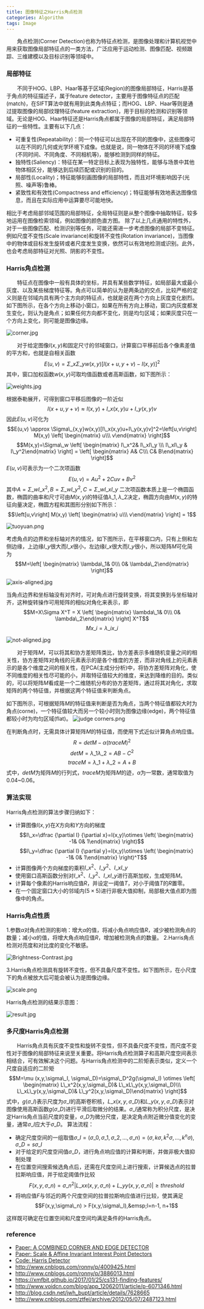```yaml
---
title: 图像特征之Harris角点检测
categories: Algorithm
tags: Image
---
```

&emsp;&emsp;角点检测(Corner Detection)也称为特征点检测，是图像处理和计算机视觉中用来获取图像局部特征点的一类方法，广泛应用于运动检测、图像匹配、视频跟踪、三维建模以及目标识别等领域中。
<!-- more -->

<!-- mathjax config similar to math.stackexchange -->
<script type="text/x-mathjax-config">
MathJax.Hub.Config({
    jax: ["input/TeX", "output/HTML-CSS"],
    tex2jax: {
        inlineMath: [ ['$', '$'] ],
        displayMath: [ ['$$', '$$']],
        processEscapes: true,
        skipTags: ['script', 'noscript', 'style', 'textarea', 'pre', 'code']
    },
    messageStyle: "none",
    "HTML-CSS": { preferredFont: "TeX", availableFonts: ["STIX","TeX"] }
});
</script>
<script type="text/javascript" src="http://cdn.mathjax.org/mathjax/latest/MathJax.js?config=TeX-AMS-MML_HTMLorMML"></script>

### 局部特征
&emsp;&emsp;不同于HOG、LBP、Haar等基于区域(Region)的图像局部特征，Harris是基于角点的特征描述子，属于feature detector，主要用于图像特征点的匹配(match)，在SIFT算法中就有用到此类角点特征；而HOG、LBP、Haar等则是通过提取图像的局部纹理特征(feature extraction)，用于目标的检测和识别等领域。无论是HOG、Haar特征还是Harris角点都属于图像的局部特征，满足局部特征的一些特性。主要有以下几点：
- 可重复性(Repeatability)：同一个特征可以出现在不同的图像中，这些图像可以在不同的几何或光学环境下成像。也就是说，同一物体在不同的环境下成像(不同时间、不同角度、不同相机等)，能够检测到同样的特征。
- 独特性(Saliency)：特征在某一特定目标上表现为独特性，能够与场景中其他物体相区分，能够达到后续匹配或识别的目的。
- 局部性(Locality)；特征能够刻画图像的局部特性，而且对环境影响因子(光照、噪声等)鲁棒。
- 紧致性和有效性(Compactness and efficiency)；特征能够有效地表达图像信息，而且在实际应用中运算要尽可能地快。  

相比于考虑局部邻域范围的局部特征，全局特征则是从整个图像中抽取特征，较多地运用在图像检索领域，例如图像的颜色直方图。
除了以上几点通用的特性外，对于一些图像匹配、检测识别等任务，可能还需进一步考虑图像的局部不变特征。例如尺度不变性(Scale invariance)和旋转不变性(Rotation invariance)，当图像中的物体或目标发生旋转或者尺度发生变换，依然可以有效地检测或识别。此外，也会考虑局部特征对光照、阴影的不变性。

### Harris角点检测
&emsp;&emsp;特征点在图像中一般有具体的坐标，并具有某些数学特征，如局部最大或最小灰度、以及某些梯度特征等。角点可以简单的认为是两条边的交点，比较严格的定义则是在邻域内具有两个主方向的特征点，也就是说在两个方向上灰度变化剧烈。如下图所示，在各个方向上移动小窗口，如果在所有方向上移动，窗口内灰度都发生变化，则认为是角点；如果任何方向都不变化，则是均匀区域；如果灰度只在一个方向上变化，则可能是图像边缘。

<img src="https://ooo.0o0.ooo/2017/06/28/5953a445031a0.jpg" alt="corner.jpg" />

&emsp;&emsp;对于给定图像$I(x,y)$和固定尺寸的邻域窗口，计算窗口平移前后各个像素差值的平方和，也就是自相关函数
$$E(u,v)=\Sigma\_x\Sigma\_yw(x,y)[I(x+u,y+v)-I(x,y)]^2$$
其中，窗口加权函数$w(x,y)$可取均值函数或者高斯函数，如下图所示：

<img src="https://ooo.0o0.ooo/2017/06/28/5953a7fa5a172.jpg" alt="weights.jpg" title="窗口加权函数" />

根据泰勒展开，可得到窗口平移后图像的一阶近似
$$I(x+u,y+v)\approx I(x,y)+I\_x(x,y)u+I\_y(x,y)v$$
因此$E(u, v)$可化为
$$E(u,v) \approx \Sigma\_{x,y}w(x,y)[I\_x(x,y)u+I\_y(x,y)v]^2=\left[u,v\right] M(x,y) \left[ \begin{matrix} u\\\ v\end{matrix} \right]$$
$$M(x,y)=\Sigma\_w \left[ \begin{matrix} I\_x^2& I\_xI\_y \\\ I\_xI\_y & I\_y^2\end{matrix} \right] = \left[ \begin{matrix} A& C\\\ C& B\end{matrix} \right]$$
$E(u,v)$可表示为一个二次项函数
$$E(u,v)=Au^2+2Cuv+Bv^2$$
其中$A=\Sigma\_w I\_x^2, B = \Sigma\_w I\_y^2, C=\Sigma\_w I\_x I\_y$
二次项函数本质上是一个椭圆函数，椭圆的曲率和尺寸可由$M(x,y)$的特征值$\lambda\_1,\lambda\_2$决定，椭圆方向由$M(x,y)$的特征向量决定，椭圆方程和其图形分别如下所示：
$$\left[u,v\right] M(x,y) \left[ \begin{matrix} u\\\ v\end{matrix} \right] = 1$$

<img src="https://ooo.0o0.ooo/2017/06/28/5953af7c8c289.png" alt="tuoyuan.png" />

考虑角点的边界和坐标轴对齐的情况，如下图所示，在平移窗口内，只有上侧和左侧边缘，上边缘$I\_y$很大而$I\_x$很小，左边缘$I\_x$很大而$I\_y$很小，所以矩阵$M$可化简为
$$M=\left[ \begin{matrix} \lambda\_1& 0\\\ 0& \lambda\_2\end{matrix} \right]$$

<img src="https://ooo.0o0.ooo/2017/06/28/5953b0d8c854c.jpg" alt="axis-aligned.jpg" />

当角点边界和坐标轴没有对齐时，可对角点进行旋转变换，将其变换到与坐标轴对齐，这种旋转操作可用矩阵的相似对角化来表示，即
$$M=X\Sigma X^T = X \left[ \begin{matrix} \lambda\_1& 0\\\ 0& \lambda\_2\end{matrix} \right] X^T$$
$$Mx\_i=\lambda\_i x\_i$$

<img src="https://ooo.0o0.ooo/2017/06/28/5953b0d8e3d2d.jpg" alt="not-aligned.jpg" />

&emsp;&emsp;对于矩阵$M$，可以将其和协方差矩阵类比，协方差表示多维随机变量之间的相关性，协方差矩阵对角线的元素表示的是各个维度的方差，而非对角线上的元素表示的是各个维度之间的相关性，在PCA(主成分分析)中，将协方差矩阵对角化，使不同维度的相关性尽可能的小，并取特征值较大的维度，来达到降维的目的。类似的，可以将矩阵$M$看成是一个二维随机分布的协方差矩阵，通过将其对角化，求取矩阵的两个特征值，并根据这两个特征值来判断角点。

如下图所示，可根据矩阵$M$的特征值来判断是否为角点，当两个特征值都较大时为角点(corne)，一个特征值较大而另一个较小时则为图像边缘(edge)，两个特征值都较小时为均匀区域(flat)。
<img src="https://ooo.0o0.ooo/2017/06/28/5953b3774c2f2.png" alt="judge corners.png" />

在判断角点时，无需具体计算矩阵$M$的特征值，而使用下式近似计算角点响应值。
$$R = detM-\alpha (traceM)^2$$
$$detM=\lambda\_1 \lambda\_2=AB-C^2$$
$$traceM=\lambda\_1 + \lambda\_2 = A+B$$
式中，$detM$为矩阵$M$的行列式，$traceM$为矩阵$M$的迹，$\alpha$为一常数，通常取值为0.04~0.06。

### 算法实现
Harris角点检测的算法步骤归纳如下：
- 计算图像$I(x,y)$在$X$方向和$Y$方向的梯度
$$I\_x=\dfrac {\partial I} {\partial x}=I(x,y)\otimes \left( \begin{matrix} -1& 0& 1\end{matrix} \right)$$
$$I\_y=\dfrac {\partial I} {\partial y}=I(x,y)\otimes \left( \begin{matrix} -1& 0& 1\end{matrix} \right)^T$$
- 计算图像两个方向梯度的乘积$I\_x^2、I\_y^2、I\_x I\_y$
- 使用窗口高斯函数分别对$I\_x^2、I\_y^2、I\_x I\_y$进行高斯加权，生成矩阵$M$。
- 计算每个像素的Harris响应值$R$，并设定一阈值$T$，对小于阈值$T$的$R$置零。
- 在一个固定窗口大小的邻域内($5 \times 5$)进行非极大值抑制，局部极大值点即为图像中的角点。

### Harris角点性质
1.参数$\alpha$对角点检测的影响：增大$\alpha$的值，将减小角点响应值$R$，减少被检测角点的数量；减小$\alpha$的值，将增大角点响应值$R$，增加被检测角点的数量。
2.Harris角点检测对亮度和对比度的变化不敏感。

<img src="https://ooo.0o0.ooo/2017/06/28/5953bb60bb814.jpg" alt="Brightness-Contrast.jpg" />

3.Harris角点检测具有旋转不变性，但不具备尺度不变性。如下图所示，在小尺度下的角点被放大后可能会被认为是图像边缘。

<img src="https://ooo.0o0.ooo/2017/06/28/5953bb317b0b6.png" alt="scale.png" />

Harris角点检测的结果示意图：

<img src="https://ooo.0o0.ooo/2017/06/28/5953bc1427011.jpg" alt="result.jpg" />


### 多尺度Harris角点检测
&emsp;&emsp;Harris角点具有灰度不变性和旋转不变性，但不具备尺度不变性，而尺度不变性对于图像的局部特征来说至关重要。将Harris角点检测算子和高斯尺度空间表示相结合，可有效解决这个问题。与Harris角点检测中的二阶矩表示类似，定义一个尺度自适应的二阶矩
$$M=\mu (x,y,\sigma\_I, \sigma\_D)=\sigma\_D^2g(\sigma\_I) \otimes \left[ \begin{matrix} L\_x^2(x,y,\sigma\_D)& L\_xL\_y(x,y,\sigma\_D)\\\ L\_xL\_y(x,y,\sigma\_D)& L\_y^2(x,y,\sigma\_D)\end{matrix} \right]$$
式中，$g(\sigma\_I)$表示尺度为$\sigma\_I$的高斯卷积核，$L\_x(x,y,\sigma\_D)$和$L\_y(x,y,\sigma\_D)$表示对图像使用高斯函数$g(\sigma\_D)$进行平滑后取微分的结果。$\sigma\_I$通常称为积分尺度，是决定Harris角点当前尺度的变量，$\sigma\_D$为微分尺度，是决定角点附近微分值变化的变量，通常$\sigma\_I$应大于$\sigma\_D$。
算法流程：
- 确定尺度空间的一组取值$\sigma\_I=(\sigma\_0, \sigma\_1, \sigma\_2,..., \sigma\_n)=(\sigma, k\sigma, k^2\sigma,..., k^n\sigma), \sigma\_D=s\sigma\_I$
- 对于给定的尺度空间值$\sigma\_D$，进行角点响应值的计算和判断，并做非极大值抑制处理
- 在位置空间搜索候选角点后，还需在尺度空间上进行搜索，计算候选点的拉普拉斯响应值，并于给定阈值作比较
$$F(x,y,\sigma\_n)=\sigma\_n^2|L\_{xx}(x,y,\sigma\_n)+L\_{yy}(x,y,\sigma\_n)| \geq threshold$$
- 将响应值$F$与邻近的两个尺度空间的拉普拉斯响应值进行比较，使其满足
$$F(x,y,\sigma\_n) > F(x,y,\sigma\_l),&emsp;l=n-1, n+1$$

这样既可确定在位置空间和尺度空间均满足条件的Harris角点。

### reference
- [Paper: A COMBINED CORNER AND EDGE DETECTOR](http://www.bmva.org/bmvc/1988/avc-88-023.pdf)
- [Paper: Scale & Affine Invariant Interest Point Detectors](https://www.robots.ox.ac.uk/~vgg/research/affine/det_eval_files/mikolajczyk_ijcv2004.pdf)
- [Code: Harris Detector](https://github.com/ronnyyoung/ImageFeatures)
- http://www.cnblogs.com/ronny/p/4009425.html
- http://www.cnblogs.com/ronny/p/3886013.html
- https://xmfbit.github.io/2017/01/25/cs131-finding-features/
- http://www.voidcn.com/blog/app_12062011/article/p-6071346.html
- http://blog.csdn.net/jwh_bupt/article/details/7628665
- http://www.cnblogs.com/ztfei/archive/2012/05/07/2487123.html
